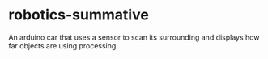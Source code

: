 # robotics-summative
An arduino car that uses a sensor to scan its surrounding and displays how far objects are using processing.
